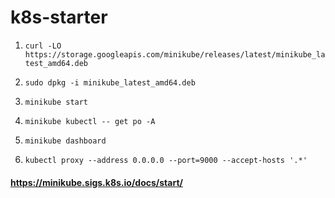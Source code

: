 # k8s-starter

1.	`curl -LO https://storage.googleapis.com/minikube/releases/latest/minikube_latest_amd64.deb` 
2. `sudo dpkg -i minikube_latest_amd64.deb`

3.	`minikube start`

4.	`minikube kubectl -- get po -A`

5.	`minikube dashboard`

6.	`kubectl proxy --address 0.0.0.0 --port=9000 --accept-hosts '.*'`

#### https://minikube.sigs.k8s.io/docs/start/
